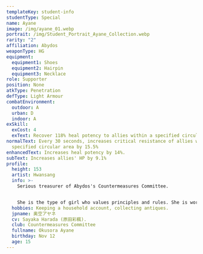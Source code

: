 ```yaml
---
templateKey: student-info
studentType: Special
name: Ayane
image: /img/ayane_01.webp
portrait: /img/Student_Portrait_Ayane_Collection.webp
rarity: "2"
affiliation: Abydos
weaponType: HG
equipment:
  equipment1: Shoes
  equipment2: Hairpin
  equipment3: Necklace
role: Supporter
position: None
atkType: Penetration
defType: Light Armour
combatEnvironment:
  outdoor: A
  urban: D
  indoor: A
exSkill:
  exCost: 4
  exText: Recover 118% heal potency to allies within a specified circular area.
normalText: Every 30 seconds, increases critical resistance of allies within a
  specified circular area by 15.5%
enhancedText: Increases heal potency by 14%.
subText: Increases allies' HP by 9.1%
profile:
  height: 153
  artist: Hwansang
  info: >-
    Serious treasurer of Abydos's Countermeasures Committee.


    She is the type of girl who values principles and rules. She is working diligently to restore Abydos High School.
  hobbies: Keeping a household account, collecting antiques.
  jpname: 奥空アヤネ
  cv: Sayaka Harada (原田彩楓).
  club: Countermeasures Committee
  fullname: Okusora Ayane
  birthday: Nov 12
  age: 15
---
```

